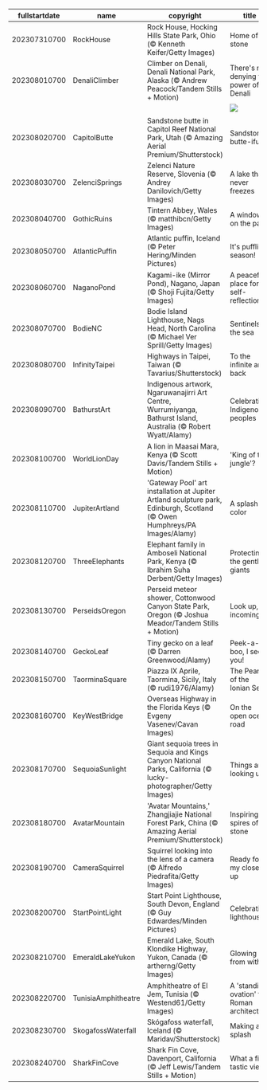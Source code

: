 |fullstartdate|name|copyright|title|image|
|--|--|--|--|--|
202307310700|RockHouse|Rock House, Hocking Hills State Park, Ohio (© Kenneth Keifer/Getty Images)|Home of stone|![](/en-US/2023/08/202307310700RockHouse.jpg)|
202308010700|DenaliClimber|Climber on Denali, Denali National Park, Alaska (© Andrew Peacock/Tandem Stills + Motion)|There's no denying the power of Denali|![](/en-US/2023/08/202308010700DenaliClimber.jpg)|
||||![](/en-US/2023/08/.jpg)|
202308020700|CapitolButte|Sandstone butte in Capitol Reef National Park, Utah (© Amazing Aerial Premium/Shutterstock)|Sandstone butte-iful|![](/en-US/2023/08/202308020700CapitolButte.jpg)|
202308030700|ZelenciSprings|Zelenci Nature Reserve, Slovenia (© Andrey Danilovich/Getty Images)|A lake that never freezes|![](/en-US/2023/08/202308030700ZelenciSprings.jpg)|
202308040700|GothicRuins|Tintern Abbey, Wales (© matthibcn/Getty Images)|A window on the past|![](/en-US/2023/08/202308040700GothicRuins.jpg)|
202308050700|AtlanticPuffin|Atlantic puffin, Iceland (© Peter Hering/Minden Pictures)|It's puffling season!|![](/en-US/2023/08/202308050700AtlanticPuffin.jpg)|
202308060700|NaganoPond|Kagami-ike (Mirror Pond), Nagano, Japan (© Shoji Fujita/Getty Images)|A peaceful place for self-reflection|![](/en-US/2023/08/202308060700NaganoPond.jpg)|
202308070700|BodieNC|Bodie Island Lighthouse, Nags Head, North Carolina (© Michael Ver Sprill/Getty Images)|Sentinels of the sea|![](/en-US/2023/08/202308070700BodieNC.jpg)|
202308080700|InfinityTaipei|Highways in Taipei, Taiwan (© Tavarius/Shutterstock)|To the infinite and back|![](/en-US/2023/08/202308080700InfinityTaipei.jpg)|
202308090700|BathurstArt|Indigenous artwork, Ngaruwanajirri Art Centre, Wurrumiyanga, Bathurst Island, Australia (© Robert Wyatt/Alamy)|Celebrating Indigenous peoples|![](/en-US/2023/08/202308090700BathurstArt.jpg)|
202308100700|WorldLionDay|A lion in Maasai Mara, Kenya (© Scott Davis/Tandem Stills + Motion)|'King of the jungle'?|![](/en-US/2023/08/202308100700WorldLionDay.jpg)|
202308110700|JupiterArtland|'Gateway Pool' art installation at Jupiter Artland sculpture park, Edinburgh, Scotland (© Owen Humphreys/PA Images/Alamy)|A splash of color|![](/en-US/2023/08/202308110700JupiterArtland.jpg)|
202308120700|ThreeElephants|Elephant family in Amboseli National Park, Kenya (© Ibrahim Suha Derbent/Getty Images)|Protecting the gentle giants|![](/en-US/2023/08/202308120700ThreeElephants.jpg)|
202308130700|PerseidsOregon|Perseid meteor shower, Cottonwood Canyon State Park, Oregon (© Joshua Meador/Tandem Stills + Motion)|Look up, incoming…|![](/en-US/2023/08/202308130700PerseidsOregon.jpg)|
202308140700|GeckoLeaf|Tiny gecko on a leaf (© Darren Greenwood/Alamy)|Peek-a-boo, I see you!|![](/en-US/2023/08/202308140700GeckoLeaf.jpg)|
202308150700|TaorminaSquare|Piazza IX Aprile, Taormina, Sicily, Italy (© rudi1976/Alamy)|The Pearl of the Ionian Sea|![](/en-US/2023/08/202308150700TaorminaSquare.jpg)|
202308160700|KeyWestBridge|Overseas Highway in the Florida Keys (© Evgeny Vasenev/Cavan Images)|On the open ocean road|![](/en-US/2023/08/202308160700KeyWestBridge.jpg)|
202308170700|SequoiaSunlight|Giant sequoia trees in Sequoia and Kings Canyon National Parks, California (© lucky-photographer/Getty Images)|Things are looking up|![](/en-US/2023/08/202308170700SequoiaSunlight.jpg)|
202308180700|AvatarMountain|'Avatar Mountains,' Zhangjiajie National Forest Park, China (© Amazing Aerial Premium/Shutterstock)|Inspiring spires of stone|![](/en-US/2023/08/202308180700AvatarMountain.jpg)|
202308190700|CameraSquirrel|Squirrel looking into the lens of a camera (© Alfredo Piedrafita/Getty Images)|Ready for my close-up|![](/en-US/2023/08/202308190700CameraSquirrel.jpg)|
202308200700|StartPointLight|Start Point Lighthouse, South Devon, England (© Guy Edwardes/Minden Pictures)|Celebrating lighthouses|![](/en-US/2023/08/202308200700StartPointLight.jpg)|
202308210700|EmeraldLakeYukon|Emerald Lake, South Klondike Highway, Yukon, Canada (© artherng/Getty Images)|Glowing from within|![](/en-US/2023/08/202308210700EmeraldLakeYukon.jpg)|
202308220700|TunisiaAmphitheatre|Amphitheatre of El Jem, Tunisia (© Westend61/Getty Images)|A 'standing ovation' to Roman architecture|![](/en-US/2023/08/202308220700TunisiaAmphitheatre.jpg)|
202308230700|SkogafossWaterfall|Skógafoss waterfall, Iceland (© Maridav/Shutterstock)|Making a splash|![](/en-US/2023/08/202308230700SkogafossWaterfall.jpg)|
202308240700|SharkFinCove|Shark Fin Cove, Davenport, California (© Jeff Lewis/Tandem Stills + Motion)|What a fin-tastic view!|![](/en-US/2023/08/202308240700SharkFinCove.jpg)|
